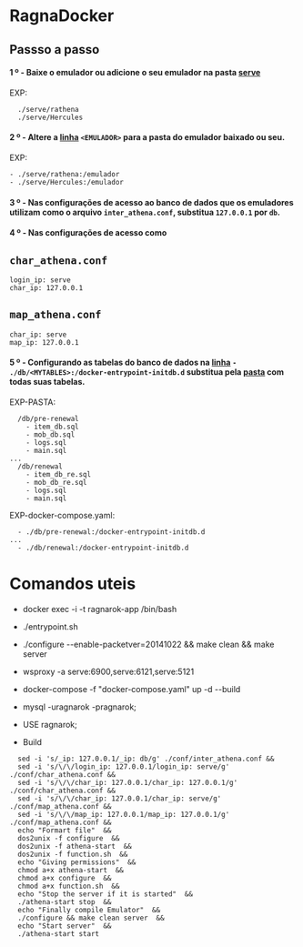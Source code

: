 # RagnaDocker

## Passso a passo

#### 1 º - Baixe o emulador ou adicione o seu emulador na pasta [serve](https://github.com/FranciscoWallison/RagnaDockerCompose/tree/main/serve) 
EXP: 
````
  ./serve/rathena
  ./serve/Hercules
````
#### 2 º - Altere a [linha](https://github.com/FranciscoWallison/RagnaDockerCompose/blob/main/docker-compose.yaml#L14) ````<EMULADOR>```` para a pasta do emulador baixado ou seu.
EXP: 
````
- ./serve/rathena:/emulador
- ./serve/Hercules:/emulador
````
#### 3 º - Nas configurações de acesso ao banco de dados que os emuladores utilizam como o arquivo ````inter_athena.conf````, substitua ````127.0.0.1```` por ````db````.
#### 4 º - Nas configurações de acesso como
````char_athena.conf````
---
    login_ip: serve
    char_ip: 127.0.0.1

````map_athena.conf```` 
---
    char_ip: serve
    map_ip: 127.0.0.1

#### 5 º - Configurando as tabelas do banco de dados na [linha](https://github.com/FranciscoWallison/RagnaDockerCompose/blob/main/docker-compose.yaml#L36) ````- ./db/<MYTABLES>:/docker-entrypoint-initdb.d```` substitua pela [pasta](https://github.com/FranciscoWallison/RagnaDockerCompose/tree/main/db) com todas suas tabelas.


EXP-PASTA: 
````
  /db/pre-renewal
    - item_db.sql
    - mob_db.sql
    - logs.sql
    - main.sql
...
  /db/renewal
    - item_db_re.sql
    - mob_db_re.sql
    - logs.sql
    - main.sql
````
EXP-docker-compose.yaml: 
````
  - ./db/pre-renewal:/docker-entrypoint-initdb.d
...
  - ./db/renewal:/docker-entrypoint-initdb.d
````


# Comandos uteis
 - docker exec -i -t ragnarok-app /bin/bash
 - ./entrypoint.sh 
 - ./configure --enable-packetver=20141022 && make clean && make server
 - wsproxy -a serve:6900,serve:6121,serve:5121
 - docker-compose -f "docker-compose.yaml" up -d --build
 - mysql -uragnarok -pragnarok; 
 - USE ragnarok;

- Build
````
  sed -i 's/_ip: 127.0.0.1/_ip: db/g' ./conf/inter_athena.conf &&
  sed -i 's/\/\/login_ip: 127.0.0.1/login_ip: serve/g' ./conf/char_athena.conf &&
  sed -i 's/\/\/char_ip: 127.0.0.1/char_ip: 127.0.0.1/g' ./conf/char_athena.conf &&
  sed -i 's/\/\/char_ip: 127.0.0.1/char_ip: serve/g' ./conf/map_athena.conf &&
  sed -i 's/\/\/map_ip: 127.0.0.1/map_ip: 127.0.0.1/g' ./conf/map_athena.conf &&
  echo "Formart file"  &&
  dos2unix -f configure  &&
  dos2unix -f athena-start  &&
  dos2unix -f function.sh  &&
  echo "Giving permissions"  &&
  chmod a+x athena-start  &&
  chmod a+x configure  &&
  chmod a+x function.sh  &&
  echo "Stop the server if it is started"  &&
  ./athena-start stop  &&
  echo "Finally compile Emulator"  &&
  ./configure && make clean server  &&
  echo "Start server"  &&
  ./athena-start start
````
